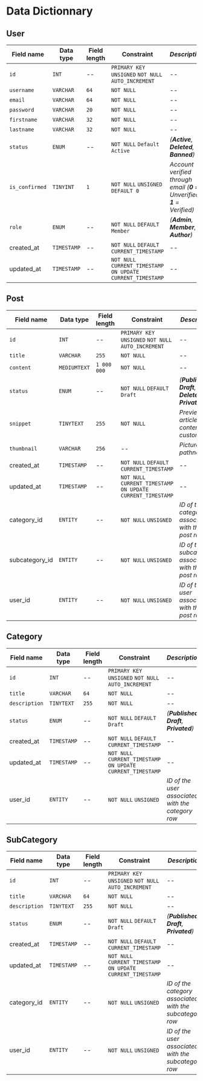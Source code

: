 # Data Dictionnary

## User

| Field name     | Data type   | Field length | Constraint                                                 | *Description*                                                           |
| -------------- | ----------- | ------------ | ---------------------------------------------------------- | ----------------------------------------------------------------------- |
| `id`           | `INT`       | --           | `PRIMARY KEY` `UNSIGNED` `NOT NULL` `AUTO_INCREMENT`       | --                                                                      |
| `username`     | `VARCHAR`   | `64`         | `NOT NULL`                                                 | --                                                                      |
| `email`        | `VARCHAR`   | `64`         | `NOT NULL`                                                 | --                                                                      |
| `password`     | `VARCHAR`   | `20`         | `NOT NULL`                                                 | --                                                                      |
| `firstname`    | `VARCHAR`   | `32`         | `NOT NULL`                                                 | --                                                                      |
| `lastname`     | `VARCHAR`   | `32`         | `NOT NULL`                                                 | --                                                                      |
| `status`       | `ENUM`      | --           | `NOT NULL` `Default Active`                                | *(**Active**, **Deleted**, **Banned**)*                                 |
| `is_confirmed` | `TINYINT`   | `1`          | `NOT NULL` `UNSIGNED` `DEFAULT 0`                          | *Account verified through email (**0** = Unverified, **1** = Verified)* |
| `role`         | `ENUM`      | --           | `NOT NULL` `DEFAULT Member`                                | *(**Admin**, **Member**, **Author**)*                                   |
| created_at     | `TIMESTAMP` | --           | `NOT NULL` `DEFAULT CURRENT_TIMESTAMP`                     | --                                                                      |
| updated_at     | `TIMESTAMP` | --           | `NOT NULL` `CURRENT_TIMESTAMP ON UPDATE CURRENT_TIMESTAMP` | --                                                                      |

## Post

| Field name     | Data type    | Field length | Constraint                                                 | *Description*                                           |
| -------------- | ------------ | ------------ | ---------------------------------------------------------- | ------------------------------------------------------- |
| `id`           | `INT`        | --           | `PRIMARY KEY` `UNSIGNED` `NOT NULL` `AUTO_INCREMENT`       | --                                                      |
| `title`        | `VARCHAR`    | `255`        | `NOT NULL`                                                 | --                                                      |
| `content`      | `MEDIUMTEXT` | `1 000 000`  | `NOT NULL`                                                 | --                                                      |
| `status`       | `ENUM`       | --           | `NOT NULL` `DEFAULT Draft`                                 | *(**Published**, **Draft**, **Deleted**, **Privated**)* |
| `snippet`      | `TINYTEXT`   | `255`        | `NOT NULL`                                                 | *Preview of article's content or custom text*           |
| `thumbnail`    | `VARCHAR`    | `256`        | --                                                         | *Picture pathname*                                      |
| created_at     | `TIMESTAMP`  | --           | `NOT NULL` `DEFAULT CURRENT_TIMESTAMP`                     | --                                                      |
| updated_at     | `TIMESTAMP`  | --           | `NOT NULL` `CURRENT_TIMESTAMP ON UPDATE CURRENT_TIMESTAMP` | --                                                      |
| category_id    | `ENTITY`     | --           | `NOT NULL` `UNSIGNED`                                      | *ID of the category associated with the post row*       |
| subcategory_id | `ENTITY`     | --           | `NOT NULL` `UNSIGNED`                                      | *ID of the subcategory associated with the post row*    |
| user_id        | `ENTITY`     | --           | `NOT NULL` `UNSIGNED`                                      | *ID of the user associated with the post row*           |

## Category

| Field name    | Data type   | Field length | Constraint                                                 | *Description*                                     |
| ------------- | ----------- | ------------ | ---------------------------------------------------------- | ------------------------------------------------- |
| `id`          | `INT`       | --           | `PRIMARY KEY` `UNSIGNED` `NOT NULL` `AUTO_INCREMENT`       | --                                                |
| `title`       | `VARCHAR`   | `64`         | `NOT NULL`                                                 | --                                                |
| `description` | `TINYTEXT`  | `255`        | `NOT NULL`                                                 | --                                                |
| `status`      | `ENUM`      | --           | `NOT NULL` `DEFAULT Draft`                                 | *(**Published**, **Draft**, **Privated**)*        |
| created_at    | `TIMESTAMP` | --           | `NOT NULL` `DEFAULT CURRENT_TIMESTAMP`                     | --                                                |
| updated_at    | `TIMESTAMP` | --           | `NOT NULL` `CURRENT_TIMESTAMP ON UPDATE CURRENT_TIMESTAMP` | --                                                |
| user_id       | `ENTITY`    | --           | `NOT NULL` `UNSIGNED`                                      | *ID of the user associated with the category row* |

## SubCategory

| Field name    | Data type   | Field length | Constraint                                                 | *Description*                                            |
| ------------- | ----------- | ------------ | ---------------------------------------------------------- | -------------------------------------------------------- |
| `id`          | `INT`       | --           | `PRIMARY KEY` `UNSIGNED` `NOT NULL` `AUTO_INCREMENT`       | --                                                       |
| `title`       | `VARCHAR`   | `64`         | `NOT NULL`                                                 | --                                                       |
| `description` | `TINYTEXT`  | `255`        | `NOT NULL`                                                 | --                                                       |
| `status`      | `ENUM`      | --           | `NOT NULL` `DEFAULT Draft`                                 | *(**Published**, **Draft**, **Privated**)*               |
| created_at    | `TIMESTAMP` | --           | `NOT NULL` `DEFAULT CURRENT_TIMESTAMP`                     | --                                                       |
| updated_at    | `TIMESTAMP` | --           | `NOT NULL` `CURRENT_TIMESTAMP ON UPDATE CURRENT_TIMESTAMP` | --                                                       |
| category_id   | `ENTITY`    | --           | `NOT NULL` `UNSIGNED`                                      | *ID of the category associated with the subcategory row* |
| user_id       | `ENTITY`    | --           | `NOT NULL` `UNSIGNED`                                      | *ID of the user associated with the subcategory row*     |
